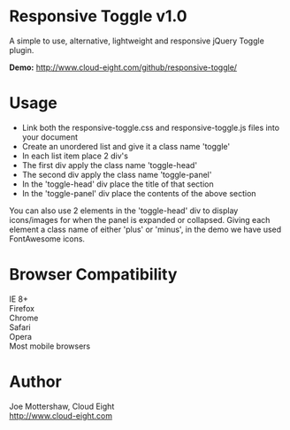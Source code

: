 Responsive Toggle v1.0
======================

A simple to use, alternative, lightweight and responsive jQuery Toggle plugin.

**Demo:** http://www.cloud-eight.com/github/responsive-toggle/


Usage
=====

  <ul>
  	<li>Link both the responsive-toggle.css and responsive-toggle.js files into your document</li>
    <li>Create an unordered list and give it a class name 'toggle'</li>
    <li>In each list item place 2 div's</li>
    <li>The first div apply the class name 'toggle-head'</li>
    <li>The second div apply the class name 'toggle-panel'</li>
    <li>In the 'toggle-head' div place the title of that section</li>
    <li>In the 'toggle-panel' div place the contents of the above section</li>
  </ul>

You can also use 2 elements in the 'toggle-head' div to display icons/images for when the panel is expanded or collapsed. Giving each element a class name of either 'plus' or 'minus', in the demo we have used FontAwesome icons.


Browser Compatibility
=====================

IE 8+<br />
Firefox<br />
Chrome<br />
Safari<br />
Opera<br />
Most mobile browsers


Author
======

Joe Mottershaw, Cloud Eight<br />
http://www.cloud-eight.com